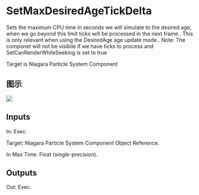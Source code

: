 # SetMaxDesiredAgeTickDelta

Sets the maximum CPU time in seconds we will simulate to the desired age, when we go beyond this limit ticks will be processed in the next frame.. This is only relevant when using the DesiredAge age update mode.. Note: The componet will not be visibile if we have ticks to process and SetCanRenderWhileSeeking is set to true

Target is Niagara Particle System Component

## 图示

![]($-20221218-20133696.png)

## Inputs

In: Exec.

Target: Niagara Particle System Component Object Reference.

In Max Time: Float (single-precision).  

## Outputs

Out: Exec.

